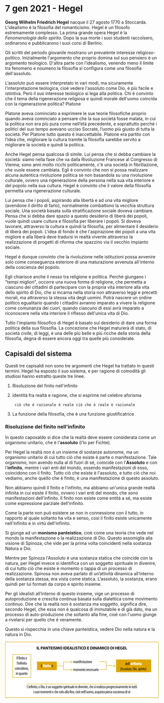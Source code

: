 # 7 gen 2021 - Hegel

**Georg Wilhelm Friedrich Hegel** nacque il 27 agosto 1770 a Stoccarda. L’idealismo è la filosofia del romanticismo. Hegel è un filosofo estremamente complesso. La prima grande opera Hegel è la _Fenomenologia dello spirito_. Dopo la sua morte i suoi studenti raccolsero, ordinarono e pubblicarono i suoi corsi di Berlino.

Gli scritti del periodo giovanile mostrano un prevalente interesse religioso-politico. Inizialmente l'argomento che proprio domina sul suo pensiero è un argomento teologico. D'altra parte con l’idealismo, venendo meno il limite tra fenomeno e noumeno la filosofia si configura come una filosofia dell'assoluto.

L’assoluto può essere interpretato in vari modi, ma sicuramente l'interpretazione teologica, cioè vedere l'assoluto come Dio, è più facile e istintiva. Però il suo interesse teologico si lega alla politica.
Chi è convinto che il tema della rigenerazione religiosa e quindi morale dell'uomo coincida con la rigenerazione politica? Platone

Platone aveva cominciato a esprimere le sue teorie filosofiche proprio quando aveva cominciato a pensare che la sua società fosse malata, in cui la politica non era più pura come nell’età precedente, e soprattutto perché i politici del suo tempo avevano ucciso Socrate, l’uomo più giusto di tutta la società. Per Platone tutto questo è inaccettabile. Platone era partito con l’idea che, migliorare la cultura tramite la filosofia sarebbe servito a migliorare la società e quindi la politica.

Anche Hegel pensa qualcosa di simile. Lui pensa che si debba cambiare la società: siamo nella fase che va dalla Rivoluzione Francese al Congresso di Vienna; sono anni molto ricchi politicamente, c'è una società in fibrillazione, che vuole essere cambiata. Egli è convinto che non si possa realizzare alcuna autentica rivoluzione politica se non basandola su una rivoluzione culturale, ovvero una rigenerazione della persona nella sua vita interiore e del popolo nella sua cultura. Hegel è convinto che il valore della filosofia permetta una rigenerazione culturale.

Lui pensa che i popoli, aspirando alla libertà e ad una vita migliore (avendone il diritto di farlo), normalmente combattono la vecchia struttura sociale. Una società basata sulla stratificazione sociale doveva cambiare. Pensa che si debba dare spazio a questo desiderio di liberà dei popoli, vuole quindi usare cultura e filosofia per liberare i popoli. Si doveva lavorare, attraverso la cultura e quindi la filosofia, per alimentare il desiderio di liberà dei popoli. L'idea di fondo è che l'aspirazione dei popoli a una vita migliore e alla liberà deve tradursi in realtà vivente attraverso la realizzazione di progetti di riforma che spazzino via il vecchio impianto sociale.

Hegel è dunque convinto che la rivoluzione nelle istituzioni possa avvenire solo come conseguenza esteriore di una maturazione avvenuta all'interno della coscienza del popolo.

Egli chiarisce anche il nesso tra religione e politica. Perché giungano i "tempi migliori", occorre una nuova forma di religione, che permetta a ciascuno dei cittadini di partecipare con la propria vita interiore alla vita dello spirito di Dio, che si incarna nella storia non attraverso leggi e precetti morali, ma attraverso la stessa vita degli uomini. Potrà nascere un ordine politico egualitario quando i cittadini avranno imparato a vivere la religione come comunanza dei cuori, quando ciascuno di essi avrà imparato a riconoscere nella vita interiore il riflesso dell'unica vita di Dio.

Tutto l'impianto filosofico di Hegel è basato sul desiderio di dare una forma politica della sua filosofia. La concezione che Hegel maturerà di stato, di società civile, di leggi, è una delle più belle e più ricche della storia della filosofia, degna di essere ancora oggi tra quelle più considerate.

## Capisaldi del sistema

Questi tre capisaldi non sono tre argomenti che Hegel ha trattato in questi termini. Hegel ha esposto il suo sistema, e per ragione di comodità gli studiosi hanno estratto queste tre linee.
1. Risoluzione del finito nell'infinito
2. Identità fra realtà e ragione, che si esprime nel celebre aforisma

        ciò che è razionale è reale ciò che è reale è razionale

3. La funzione della filosofia, che è una funzione giustificatrice

### Risoluzione del finito nell'infinito

In questo caposaldo si dice che la realtà deve essere considerata come un organismo unitario, che è l'**assoluto** (l'Io per Fichte).

Per Hegel la realtà non è un insieme di sostanze autonome, ma un organismo unitario di cui tutto ciò che esiste è parte o manifestazione. Tale organismo, non avendo nulla al di fuori di sé, coincide con l'**Assoluto** e con l'**infinito**, mentre i vari enti del mondo, essendo manifestazioni di esso, coincidono con il finito.
Tutto ciò che esiste è l'assoluto, e tutto ciò che noi vediamo, anche quello che è finito, è una manifestazione di questo assoluto.

Non abbiamo quindi il finito e l'infinito, ma abbiamo un'unica grande realtà infinita in cui esiste il finito, ovvero i vari enti del mondo, che sono manifestazioni dell'infinito.
Il finito non esiste come entità a sé, ma esiste come espressione parziale dell'infinito.

Come la parte non può esistere se non in connessione con il tutto, in rapporto al quale soltanto ha vita e senso, così il finito esiste unicamente nell'infinito e in virtù dell'infinito.

Si giunge ad un **monismo panteistico**, cioè come una teoria che vede nel mondo la manifestazione o la realizzazione di Dio. Questo assomiglia alla visione di Spinoza, che vide per la prima volta coincidenti nella sostanza Natura e Dio.

Mentre per Spinoza l'Assoluto è una sostanza statica che coincide con la natura, per Hegel invece si identifica con un soggetto spirituale in divenire, di cui tutto ciò che esiste è momento o tappa di un processo di realizzazione.
Spinosa non aveva parlato di un’attività dinamica all’interno della sostanza stessa, era vista come statica. L’assoluto, la sostanza, erano quindi per lui formati da corpo e spirito insieme.

Per gli idealisti all’interno di questo insieme, vige un processo di autoproduzione e crescita continua basata sulla dialettica come movimento continuo. Dire che la realtà non è sostanza ma soggetto, significa dire, secondo Hegel, che essa non è qualcosa di immutabile e di già dato, ma un processo di auto-produzione che soltanto alla fine, cioè con l'uomo giunge a rivelarsi per quello che è veramente.

Questo si rispecchia in una chiave panteistica, vedere Dio nella natura e la natura in Dio.

![image_2021-01-11_21-15-53](/assets/image_2021-01-11_21-15-53.png)
